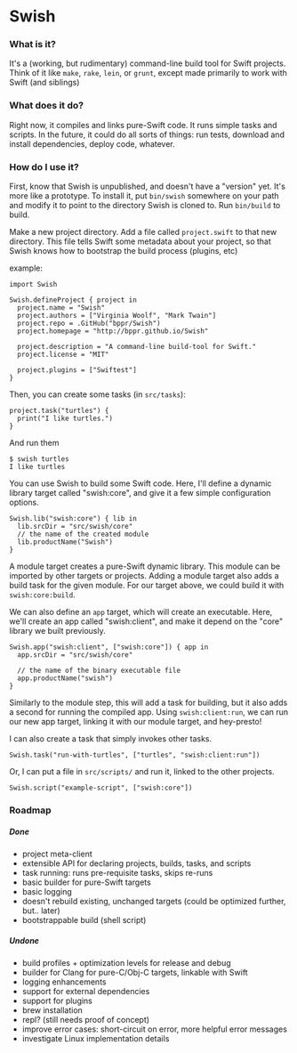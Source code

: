 # Swish
### What is it?
It's a (working, but rudimentary) command-line build tool for Swift projects.
Think of it like `make`, `rake`, `lein`, or `grunt`, except made primarily to
work with Swift (and siblings)

### What does it do?
Right now, it compiles and links pure-Swift code. It runs simple
tasks and scripts. In the future, it could do all sorts of things: run tests,
download and install dependencies, deploy code, whatever.

### How do I use it?
First, know that Swish is unpublished, and doesn't have a "version" yet. It's
more like a prototype. To install it, put `bin/swish` somewhere on your path and
modify it to point to the directory Swish is cloned to. Run `bin/build` to build.

Make a new project directory. Add a file called `project.swift` to that new
directory. This file tells Swift some metadata about your project, so that
Swish knows how to bootstrap the build process (plugins, etc)

example:

    import Swish

    Swish.defineProject { project in
      project.name = "Swish"
      project.authors = ["Virginia Woolf", "Mark Twain"]
      project.repo = .GitHub("bppr/Swish")
      project.homepage = "http://bppr.github.io/Swish"

      project.description = "A command-line build-tool for Swift."
      project.license = "MIT"

      project.plugins = ["Swiftest"]
    }


Then, you can create some tasks (in `src/tasks`):

    project.task("turtles") {
      print("I like turtles.")
    }

And run them

    $ swish turtles
    I like turtles

You can use Swish to build some Swift code. Here, I'll define a dynamic library
target called "swish:core", and give it a few simple configuration options.

    Swish.lib("swish:core") { lib in
      lib.srcDir = "src/swish/core"
      // the name of the created module
      lib.productName("Swish")
    }

A module target creates a pure-Swift dynamic library. This module can be
imported by other targets or projects. Adding a module target also adds a build
task for the given module. For our target above, we could build it with
`swish:core:build`.

We can also define an `app` target, which will create an executable. Here,
we'll create an app called "swish:client", and make it depend on the "core"
library we built previously.

    Swish.app("swish:client", ["swish:core"]) { app in
      app.srcDir = "src/swish/core"

      // the name of the binary executable file
      app.productName("swish")
    }

Similarly to the module step, this will add a task for building, but it also
adds a second for running the compiled app. Using `swish:client:run`, we can
run our new app target, linking it with our module target, and hey-presto!

I can also create a task that simply invokes other tasks.

    Swish.task("run-with-turtles", ["turtles", "swish:client:run"])

Or, I can put a file in `src/scripts/` and run it, linked to the other projects.

    Swish.script("example-script", ["swish:core"])


### Roadmap
##### Done
* project meta-client
* extensible API for declaring projects, builds, tasks, and scripts
* task running: runs pre-requisite tasks, skips re-runs
* basic builder for pure-Swift targets
* basic logging
* doesn't rebuild existing, unchanged targets (could be optimized further,
  but.. later)
* bootstrappable build (shell script)

##### Undone
* build profiles + optimization levels for release and debug
* builder for Clang for pure-C/Obj-C targets, linkable with Swift
* logging enhancements
* support for external dependencies
* support for plugins
* brew installation
* repl? (still needs proof of concept)
* improve error cases: short-circuit on error, more helpful error messages
* investigate Linux implementation details

